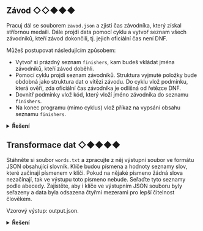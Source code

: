 ## Závod ◇◇◆◆◆

Pracuj dál se souborem `zavod.json` a zjisti čas závodníka, který získal stříbrnou medaili. Dále projdi data pomocí
cyklu a vytvoř seznam všech závodníků, kteří závod dokončili, tj. jejich oficiální čas není DNF.

Můžeš postupovat následujícím způsobem:

- Vytvoř si prázdný seznam `finishers`, kam budeš vkládat jména závodníků, kteří závod doběhli.
- Pomocí cyklu projdi seznam závodníků. Struktura vyjmuté položky bude obdobná jako struktura dat o vítězi závodu. Do
  cyklu vlož podmínku, která ověří, zda oficiální čas závodníka je odlišná od řetězce DNF.
- Dovnitř podmínky vlož kód, který vloží jméno závodníka do seznamu `finishers`.
- Na konec programu (mimo cyklus) vlož příkaz na vypsání obsahu seznamu `finishers`.

<details>
<summary><b>Řešení</b></summary>


```python
import json

with open('zavod.json', encoding='utf-8') as file:
    runners = json.load(file)

finishers = []

for runner in runners:
    if runner['casy']['oficialni'] != 'DNF':
        finishers.append(runner['jmeno'])

print(finishers)
```

</details>

## Transformace dat ◇◆◆◆◆

Stáhněte si soubor `words.txt` a zpracujte z něj výstupní soubor ve formátu JSON obsahující slovník. Klíče budou písmena
a hodnoty seznamy slov, které začínají písmenem v klíči. Pokud na nějaké písmeno žádná slova nezačínají, tak ve výstupu
toto písmeno nebude. Seřaďte tyto seznamy podle abecedy. Zajistěte, aby i klíče ve výstupním JSON souboru byly seřazeny
a data byla odsazena čtyřmi mezerami pro lepší čitelnost člověkem.

Vzorový výstup: output.json.

<details>
<summary><b>Řešení</b></summary>


```python
import json

words = {}

with open('words.txt', encoding='utf-8') as file:
    for word in file:
        first_letter = word[0]
        if first_letter not in words:
            words[first_letter] = [word]
        words[first_letter].append(word)

for value in words.values():
    value.sort()

with open('output.json', 'w', encoding='utf-8') as out:
    json.dump(words, out, sort_keys=True, indent=4, ensure_ascii=False)
```

</details>